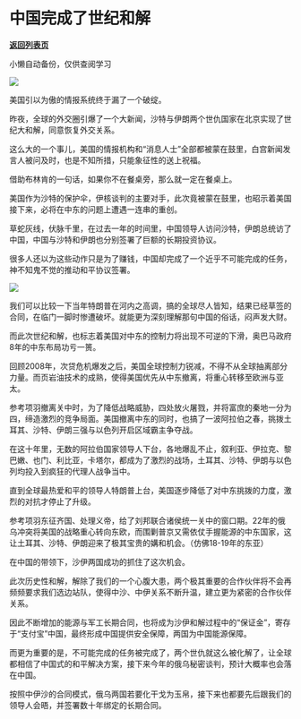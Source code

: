 # 中国完成了世纪和解

[**返回列表页**](/gzh/政事堂2019)

小懒自动备份，仅供查阅学习

![](https://mmbiz.qpic.cn/mmbiz_jpg/rxhS23yu8cNqTN9aNLkkxkqjd1kq2NxwEzcx9rwT68xTFib7ZmOQMyM0g1lPfjjfFThzGpqccmB15qFFPMDEZ5g/640?wx_fmt=jpeg)

美国引以为傲的情报系统终于漏了一个破绽。  

昨夜，全球的外交圈引爆了一个大新闻，沙特与伊朗两个世仇国家在北京实现了世纪大和解，同意恢复外交关系。  

这么大的一个事儿，美国的情报机构和“消息人士”全部都被蒙在鼓里，白宫新闻发言人被问及时，也是不知所措，只能象征性的送上祝福。

借助布林肯的一句话，如果你不在餐桌旁，那么就一定在餐桌上。

美国作为沙特的保护伞，伊核谈判的主要对手，此次竟被蒙在鼓里，也昭示着美国接下来，必将在中东的问题上遭遇一连串的重创。

草蛇灰线，伏脉千里，在过去一年的时间里，中国领导人访问沙特，伊朗总统访了中国，中国与沙特和伊朗也分别签署了巨额的长期投资协议。

很多人还以为这些动作只是为了赚钱，中国却完成了一个近乎不可能完成的任务，神不知鬼不觉的推动和平协议签署。  

![](https://mmbiz.qpic.cn/mmbiz_png/rxhS23yu8cNqTN9aNLkkxkqjd1kq2NxwgEDFLTM199AfJyKGwuaxeX1ibIIzxvPa2dzNL4YgNFO8BuMgsaCMNDA/640?wx_fmt=png)

我们可以比较一下当年特朗普在河内之高调，搞的全球尽人皆知，结果已经草签的合同，在临门一脚时惨遭破坏。就能更为深刻理解那句中国的俗话，闷声发大财。

而此次世纪和解，也标志着美国对中东的控制力将出现不可逆的下滑，奥巴马政府8年的中东布局功亏一篑。

回顾2008年，次贷危机爆发之后，美国全球控制力锐减，不得不从全球抽离部分力量。而页岩油技术的成熟，使得美国优先从中东撤离，将重心转移至欧洲与亚太。

参考项羽撤离关中时，为了降低战略威胁，四处放火屠戮，并将富庶的秦地一分为四，缔造激烈的竞争局面。美国撤离中东的同时，也搞了一波阿拉伯之春，挑拨土耳其、沙特、伊朗三强与以色列开启区域霸主争夺战。

在这十年里，无数的阿拉伯国家领导人下台，各地爆乱不止，叙利亚、伊拉克、黎巴嫩、也门、利比亚，卡塔尔，都成为了激烈的战场，土耳其、沙特、伊朗与以色列均投入到疯狂的代理人战争当中。  

直到全球最热爱和平的领导人特朗普上台，美国逐步降低了对中东挑拨的力度，激烈的对抗才停止了升级。

参考项羽东征齐国、处理义帝，给了刘邦联合诸侯统一关中的窗口期。22年的俄乌冲突将美国的战略重心转向东欧，而围剿普京又需依仗手握能源的中东国家，这让土耳其、沙特、伊朗迎来了极其宝贵的媾和机会。（仿佛18-19年的东亚）

在中国的带领下，沙伊两国成功的抓住了这次机会。  

此次历史性和解，解除了我们的一个心腹大患，两个极其重要的合作伙伴将不会再频频要求我们选边站队，使得中沙、中伊关系不断升温，建立更为紧密的合作伙伴关系。

因此不断增加的能源与军工长期合同，也将成为沙伊和解过程中的“保证金”，寄存于“支付宝”中国，最终形成中国提供安全保障，两国为中国能源保障。

而更为重要的是，不可能完成的任务被完成了，两个世仇就这么被化解了，让全球都相信了中国式的和平解决方案，接下来今年的俄乌秘密谈判，预计大概率也会落在中国。

按照中伊沙的合同模式，俄乌两国若要化干戈为玉帛，接下来也都要先后跟我们的领导人会晤，并签署数十年绑定的长期合同。  

